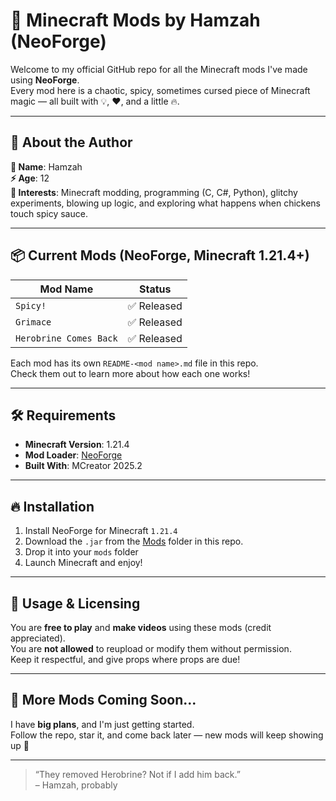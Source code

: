 # 🚀 Minecraft Mods by Hamzah (NeoForge)

Welcome to my official GitHub repo for all the Minecraft mods I've made using **NeoForge**.  
Every mod here is a chaotic, spicy, sometimes cursed piece of Minecraft magic — all built with 💡, ❤️, and a little 🔥.

---

## 🧠 About the Author

**👤 Name**: Hamzah  
**⚡ Age**: 12  
**🧪 Interests**: Minecraft modding, programming (C, C#, Python), glitchy experiments, blowing up logic, and exploring what happens when chickens touch spicy sauce.

---

## 📦 Current Mods (NeoForge, Minecraft 1.21.4+)

| Mod Name              | Status   |
| --------------------- | -------- |
| `Spicy!`              | ✅ Released |
| `Grimace`             | ✅ Released |
| `Herobrine Comes Back`| ✅ Released |

Each mod has its own `README-<mod name>.md` file in this repo.  
Check them out to learn more about how each one works!

---

## 🛠️ Requirements

- **Minecraft Version**: 1.21.4  
- **Mod Loader**: [NeoForge](https://neoforged.net/)  
- **Built With**: MCreator 2025.2  

---

## 🔥 Installation

1. Install NeoForge for Minecraft `1.21.4`
2. Download the `.jar` from the [Mods](../../releases) folder in this repo.
3. Drop it into your `mods` folder
4. Launch Minecraft and enjoy!

---

## 📣 Usage & Licensing

You are **free to play** and **make videos** using these mods (credit appreciated).  
You are **not allowed** to reupload or modify them without permission.  
Keep it respectful, and give props where props are due!

---

## 🧠 More Mods Coming Soon...

I have **big plans**, and I'm just getting started.  
Follow the repo, star it, and come back later — new mods will keep showing up 👀

---

> “They removed Herobrine? Not if I add him back.”  
> – Hamzah, probably
